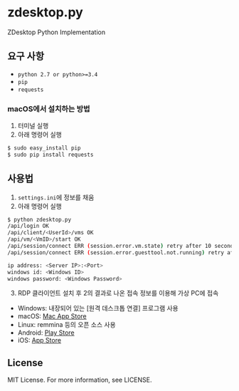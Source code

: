 # zdesktop.py
ZDesktop Python Implementation

## 요구 사항
* `python 2.7 or python>=3.4`
* `pip`
* `requests`

### macOS에서 설치하는 방법

1. 터미널 실행
2. 아래 명령어 실행
```bash
$ sudo easy_install pip
$ sudo pip install requests
```

## 사용법
1. `settings.ini`에 정보를 채움
2. 아래 명령어 실행
```bash
$ python zdesktop.py
/api/login OK
/api/client/<UserId>/vms OK
/api/vm/<VmID>/start OK
/api/session/connect ERR (session.error.vm.state) retry after 10 seconds ..
/api/session/connect ERR (session.error.guesttool.not.running) retry after 10 seconds ..

ip address: <Server IP>:<Port>
windows id: <Windows ID>
windows password: <Windows Password>
```

3. RDP 클라이언트 설치 후 2의 결과로 나온 접속 정보를 이용해 가상 PC에 접속
* Windows: 내장되어 있는 [원격 데스크톱 연결] 프로그램 사용
* macOS: [Mac App Store](https://itunes.apple.com/kr/app/microsoft-remote-desktop-8-0/id715768417?mt=12)
* Linux: remmina 등의 오픈 소스 사용
* Android: [Play Store](https://play.google.com/store/apps/details?id=com.microsoft.rdc.android&hl=ko)
* iOS: [App Store](https://itunes.apple.com/kr/app/microsoft-remote-desktop/id714464092?mt=8)

## License
MIT License. For more information, see LICENSE.
